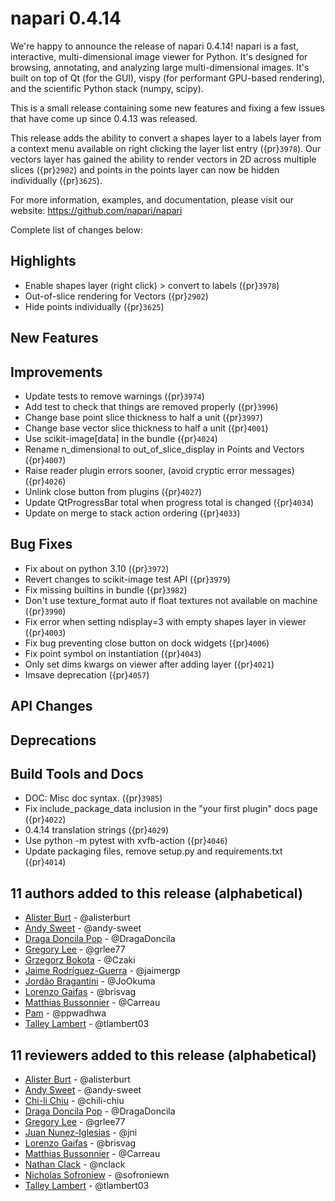 # napari 0.4.14

We're happy to announce the release of napari 0.4.14!
napari is a fast, interactive, multi-dimensional image viewer for Python.
It's designed for browsing, annotating, and analyzing large multi-dimensional
images. It's built on top of Qt (for the GUI), vispy (for performant GPU-based
rendering), and the scientific Python stack (numpy, scipy).

This is a small release containing some new features and fixing a few issues that have come up since 0.4.13 was released.

This release adds the ability to convert a shapes layer to a labels layer from a context menu available on right clicking the layer list entry ({pr}`3978`). Our vectors layer has gained the 
ability to render vectors in 2D across multiple slices ({pr}`2902`) and points in the points
layer can now be hidden individually ({pr}`3625`).

For more information, examples, and documentation, please visit our website:
https://github.com/napari/napari

Complete list of changes below:

## Highlights
- Enable shapes layer (right click) > convert to labels ({pr}`3978`)
- Out-of-slice rendering for Vectors ({pr}`2902`)
- Hide points individually ({pr}`3625`)

## New Features

## Improvements
- Update tests to remove warnings ({pr}`3974`)
- Add test to check that things are removed properly ({pr}`3996`)
- Change base point slice thickness to half a unit ({pr}`3997`)
- Change base vector slice thickness to half a unit ({pr}`4001`)
- Use scikit-image[data] in the bundle ({pr}`4024`)
- Rename n_dimensional to out_of_slice_display in Points and Vectors ({pr}`4007`)
- Raise reader plugin errors sooner, (avoid cryptic error messages) ({pr}`4026`)
- Unlink close button from plugins ({pr}`4027`)
- Update QtProgressBar total when progress total is changed ({pr}`4034`)
- Update on merge to stack action ordering ({pr}`4033`)

## Bug Fixes
- Fix about on python 3.10 ({pr}`3972`)
- Revert changes to scikit-image test API ({pr}`3979`)
- Fix missing builtins in bundle ({pr}`3982`)
- Don't use texture_format auto if float textures not available on machine ({pr}`3990`)
- Fix error when setting ndisplay=3 with empty shapes layer in viewer ({pr}`4003`)
- Fix bug preventing close button on dock widgets ({pr}`4006`)
- Fix point symbol on instantiation ({pr}`4043`)
- Only set dims kwargs on viewer after adding layer ({pr}`4021`)
- Imsave deprecation ({pr}`4057`)

## API Changes

## Deprecations


## Build Tools and Docs
- DOC: Misc doc syntax. ({pr}`3985`)
- Fix include_package_data inclusion in the "your first plugin" docs page ({pr}`4022`)
- 0.4.14 translation strings ({pr}`4029`)
- Use python -m pytest with xvfb-action ({pr}`4046`)
- Update packaging files, remove setup.py and requirements.txt ({pr}`4014`)

## 11 authors added to this release (alphabetical)
- [Alister Burt](https://github.com/napari/napari/commits?author=alisterburt) - @alisterburt
- [Andy Sweet](https://github.com/napari/napari/commits?author=andy-sweet) - @andy-sweet
- [Draga Doncila Pop](https://github.com/napari/napari/commits?author=DragaDoncila) - @DragaDoncila
- [Gregory Lee](https://github.com/napari/napari/commits?author=grlee77) - @grlee77
- [Grzegorz Bokota](https://github.com/napari/napari/commits?author=Czaki) - @Czaki
- [Jaime Rodríguez-Guerra](https://github.com/napari/napari/commits?author=jaimergp) - @jaimergp
- [Jordão Bragantini](https://github.com/napari/napari/commits?author=JoOkuma) - @JoOkuma
- [Lorenzo Gaifas](https://github.com/napari/napari/commits?author=brisvag) - @brisvag
- [Matthias Bussonnier](https://github.com/napari/napari/commits?author=Carreau) - @Carreau
- [Pam](https://github.com/napari/napari/commits?author=ppwadhwa) - @ppwadhwa
- [Talley Lambert](https://github.com/napari/napari/commits?author=tlambert03) - @tlambert03


## 11 reviewers added to this release (alphabetical)
- [Alister Burt](https://github.com/napari/napari/commits?author=alisterburt) - @alisterburt
- [Andy Sweet](https://github.com/napari/napari/commits?author=andy-sweet) - @andy-sweet
- [Chi-li Chiu](https://github.com/napari/napari/commits?author=chili-chiu) - @chili-chiu
- [Draga Doncila Pop](https://github.com/napari/napari/commits?author=DragaDoncila) - @DragaDoncila
- [Gregory Lee](https://github.com/napari/napari/commits?author=grlee77) - @grlee77
- [Juan Nunez-Iglesias](https://github.com/napari/napari/commits?author=jni) - @jni
- [Lorenzo Gaifas](https://github.com/napari/napari/commits?author=brisvag) - @brisvag
- [Matthias Bussonnier](https://github.com/napari/napari/commits?author=Carreau) - @Carreau
- [Nathan Clack](https://github.com/napari/napari/commits?author=nclack) - @nclack
- [Nicholas Sofroniew](https://github.com/napari/napari/commits?author=sofroniewn) - @sofroniewn
- [Talley Lambert](https://github.com/napari/napari/commits?author=tlambert03) - @tlambert03
  

